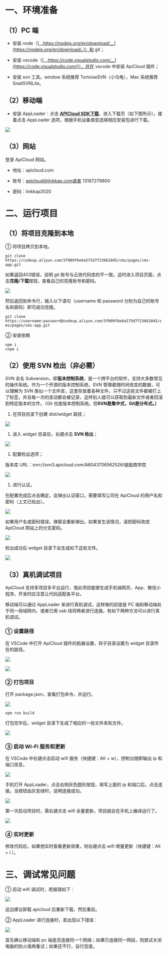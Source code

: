

# 一、环境准备

## （1）PC 端

- 安装 node（[__https://nodejs.org/en/download/__](https://nodejs.org/en/download/。)）和 git；

- 安装 vscode（[__https://code.visualstudio.com/__](https://code.visualstudio.com/)），并在 vscode 中安装 ApiCloud 插件；

- 安装 svn 工具。window 系统推荐 TortoiseSVN（小乌龟），Mac 系统推荐 SnailSVNLite。

## （2）移动端

- 安装 AppLoader：点击 [__APICloud SDK下载__](https://docs.apicloud.com/Download/download)，进入下载页（如下图所示）。接着点击 AppLoader 选项，根据手机设备类型选择相应安装包进行下载。

![](https://tcs-devops.aliyuncs.com/storage/11274233ffbca6f4bb9987ee4e12e077dae1?Signature=eyJhbGciOiJIUzI1NiIsInR5cCI6IkpXVCJ9.eyJBcHBJRCI6IjVlNzQ4MmQ2MjE1MjJiZDVjN2Y5YjMzNSIsIl9hcHBJZCI6IjVlNzQ4MmQ2MjE1MjJiZDVjN2Y5YjMzNSIsIl9vcmdhbml6YXRpb25JZCI6IiIsImV4cCI6MTY1MjUwMjI5NiwiaWF0IjoxNjUxODk3NDk2LCJyZXNvdXJjZSI6Ii9zdG9yYWdlLzExMjc0MjMzZmZiY2E2ZjRiYjk5ODdlZTRlMTJlMDc3ZGFlMSJ9.ktjooDIw-NB-B8wP8Yu1OEXuHCoOAkM-i0sXQoh6_-g&download=image.png "")

## （3）网站

登录 ApiCloud 网站。

- 地址：apicloud.com

- 账号：apicloud@linkkap.com或者 13187279800 

- 密码：linkkap2020



# 二、运行项目

## （1）将项目克隆到本地

① 将项目拷贝到本地。


`git clone https://codeup.aliyun.com/5f009f6e6a575d7f23661045/cms/pages/cms-app.git`



如果返回403错误，说明 git 账号与云效代码库的不一致。这时进入项目页面，点击**克隆/下载**按钮，查看自己的克隆账号和密码。

![](https://tcs-devops.aliyuncs.com/storage/11270b82b4d1c70f688a397d73c2f438eb9d?Signature=eyJhbGciOiJIUzI1NiIsInR5cCI6IkpXVCJ9.eyJBcHBJRCI6IjVlNzQ4MmQ2MjE1MjJiZDVjN2Y5YjMzNSIsIl9hcHBJZCI6IjVlNzQ4MmQ2MjE1MjJiZDVjN2Y5YjMzNSIsIl9vcmdhbml6YXRpb25JZCI6IiIsImV4cCI6MTY1MjUwMjI5NiwiaWF0IjoxNjUxODk3NDk2LCJyZXNvdXJjZSI6Ii9zdG9yYWdlLzExMjcwYjgyYjRkMWM3MGY2ODhhMzk3ZDczYzJmNDM4ZWI5ZCJ9.j7Kf_cXX5uSeM3_bi-GubUPlgtV5cYi3prjz94KIxe0&download=image.png "")

然后返回到命令行，输入以下语句（username 和 password 分别为自己的账号名和密码）即可成功克隆。

`git clone https://username:password@codeup.aliyun.com/5f009f6e6a575d7f23661045/cms/pages/cms-app.git`

② 安装依赖

```text
npm i
cnpm i
```

## （2）使用 SVN 检出（非必需）

SVN 全名 Subversion，即**版本控制系统**，是一个跨平台的软件，支持大多数常见的操作系统。作为一个开源的版本控制系统，SVN 管理着随时间改变的数据，可以理解为 SVN 类似一个文件库，这里存放着各种文件，只不过这些文件都被打上了标签，并且每一次的变动都会被记录，这样别人就可以获取到最新文件或者回滚到特定版本的文件。（Git 也是版本控制系统。但**SVN是集中式，Git是分布式。）**

1. 在项目目录下创建 dist/widget 路径；

![](https://tcs-devops.aliyuncs.com/storage/11278b0c95f35cd41caade812670397faa35?Signature=eyJhbGciOiJIUzI1NiIsInR5cCI6IkpXVCJ9.eyJBcHBJRCI6IjVlNzQ4MmQ2MjE1MjJiZDVjN2Y5YjMzNSIsIl9hcHBJZCI6IjVlNzQ4MmQ2MjE1MjJiZDVjN2Y5YjMzNSIsIl9vcmdhbml6YXRpb25JZCI6IiIsImV4cCI6MTY1MjUwMjI5NiwiaWF0IjoxNjUxODk3NDk2LCJyZXNvdXJjZSI6Ii9zdG9yYWdlLzExMjc4YjBjOTVmMzVjZDQxY2FhZGU4MTI2NzAzOTdmYWEzNSJ9.JuoYt9__kp5uV7tkOkhb9Rc6ysXMIS7Yxcedx4JXsvo&download=image.png "")

1. 进入 widget 目录后，右键点击 **SVN 检出**；

![](https://tcs-devops.aliyuncs.com/storage/11270621603b98bc56d7d7348f92fdf0c467?Signature=eyJhbGciOiJIUzI1NiIsInR5cCI6IkpXVCJ9.eyJBcHBJRCI6IjVlNzQ4MmQ2MjE1MjJiZDVjN2Y5YjMzNSIsIl9hcHBJZCI6IjVlNzQ4MmQ2MjE1MjJiZDVjN2Y5YjMzNSIsIl9vcmdhbml6YXRpb25JZCI6IiIsImV4cCI6MTY1MjUwMjI5NiwiaWF0IjoxNjUxODk3NDk2LCJyZXNvdXJjZSI6Ii9zdG9yYWdlLzExMjcwNjIxNjAzYjk4YmM1NmQ3ZDczNDhmOTJmZGYwYzQ2NyJ9.ZlKOdziYQkXcdhv9g2rUfl1eWf93C9Hn_GFz1CXCFCc&download=image.png "")

1. 配置检出选项；

版本库 URL：svn://svn3.apicloud.com/A6043706562526/链股商学院

![](https://tcs-devops.aliyuncs.com/storage/1127d06d3d93fe21f522ecd83727898ea542?Signature=eyJhbGciOiJIUzI1NiIsInR5cCI6IkpXVCJ9.eyJBcHBJRCI6IjVlNzQ4MmQ2MjE1MjJiZDVjN2Y5YjMzNSIsIl9hcHBJZCI6IjVlNzQ4MmQ2MjE1MjJiZDVjN2Y5YjMzNSIsIl9vcmdhbml6YXRpb25JZCI6IiIsImV4cCI6MTY1MjUwMjI5NiwiaWF0IjoxNjUxODk3NDk2LCJyZXNvdXJjZSI6Ii9zdG9yYWdlLzExMjdkMDZkM2Q5M2ZlMjFmNTIyZWNkODM3Mjc4OThlYTU0MiJ9.n5S0KXtiaD4D4sNLnRV5LJ7kC2xwJuUtRezKWGT7wMg&download=image.png "")

1. 进行认证。

在配置完成后点击确定，会弹出认证窗口，需要填写公司在 ApiCloud 的用户名和密码（上文已给出）。

![](https://tcs-devops.aliyuncs.com/storage/112738ae5b15b8229e66f1f57eeec9ddb40e?Signature=eyJhbGciOiJIUzI1NiIsInR5cCI6IkpXVCJ9.eyJBcHBJRCI6IjVlNzQ4MmQ2MjE1MjJiZDVjN2Y5YjMzNSIsIl9hcHBJZCI6IjVlNzQ4MmQ2MjE1MjJiZDVjN2Y5YjMzNSIsIl9vcmdhbml6YXRpb25JZCI6IiIsImV4cCI6MTY1MjUwMjI5NiwiaWF0IjoxNjUxODk3NDk2LCJyZXNvdXJjZSI6Ii9zdG9yYWdlLzExMjczOGFlNWIxNWI4MjI5ZTY2ZjFmNTdlZWVjOWRkYjQwZSJ9.V8Ll9bqWEdvHzGtb1W0AC3XuGQg1BavKdTGby4GrS8U&download=image.png "")

如果用户名或密码错误，弹窗会重新弹出。如果发生该情况，请把密码改成 ApiCloud 网站上的分支密码。

![](https://tcs-devops.aliyuncs.com/storage/1127e4c08184887ee05b5e6f8d694cd63342?Signature=eyJhbGciOiJIUzI1NiIsInR5cCI6IkpXVCJ9.eyJBcHBJRCI6IjVlNzQ4MmQ2MjE1MjJiZDVjN2Y5YjMzNSIsIl9hcHBJZCI6IjVlNzQ4MmQ2MjE1MjJiZDVjN2Y5YjMzNSIsIl9vcmdhbml6YXRpb25JZCI6IiIsImV4cCI6MTY1MjUwMjI5NiwiaWF0IjoxNjUxODk3NDk2LCJyZXNvdXJjZSI6Ii9zdG9yYWdlLzExMjdlNGMwODE4NDg4N2VlMDViNWU2ZjhkNjk0Y2Q2MzM0MiJ9.5qkKxheKNHhpTb_V-9SK9sJAW6jxZT7aT1BhG6as3kg&download=%E4%BC%81%E4%B8%9A%E5%BE%AE%E4%BF%A1%E6%88%AA%E5%9B%BE_16256404192630.png "")

检出成功后 widget 目录下会生成如下这些文件。

![](https://tcs-devops.aliyuncs.com/storage/1127eebe9fb0a79702914c7a3cd9869993e0?Signature=eyJhbGciOiJIUzI1NiIsInR5cCI6IkpXVCJ9.eyJBcHBJRCI6IjVlNzQ4MmQ2MjE1MjJiZDVjN2Y5YjMzNSIsIl9hcHBJZCI6IjVlNzQ4MmQ2MjE1MjJiZDVjN2Y5YjMzNSIsIl9vcmdhbml6YXRpb25JZCI6IiIsImV4cCI6MTY1MjUwMjI5NiwiaWF0IjoxNjUxODk3NDk2LCJyZXNvdXJjZSI6Ii9zdG9yYWdlLzExMjdlZWJlOWZiMGE3OTcwMjkxNGM3YTNjZDk4Njk5OTNlMCJ9.MoZKAY_5T-YhP2rVCU9HMaMoXIIn3zlfC2Fc56pzL-o&download=image.png "")



## （3）真机调试项目

ApiCloud 支持多项目多平台运行，借此项目能够生成手机端网页、App、微信小程序。开发时应注意让代码适配各平台。

移动端可以通过 AppLoader 来进行真机调试，这样做的前提是 PC 端和移动端处于同一局域网内，或者已用 usb 线将两者进行连接。有如下两种方法可以进行真机调试。

### ① 设置路径

在 VSCode 中打开 ApiCloud 插件的拓展设置，将子目录设置为 widget 目录所在的路径。

![](https://tcs-devops.aliyuncs.com/storage/111wae7586aab61aec82c87b1e94e24e0159?Signature=eyJhbGciOiJIUzI1NiIsInR5cCI6IkpXVCJ9.eyJBcHBJRCI6IjVlNzQ4MmQ2MjE1MjJiZDVjN2Y5YjMzNSIsIl9hcHBJZCI6IjVlNzQ4MmQ2MjE1MjJiZDVjN2Y5YjMzNSIsIl9vcmdhbml6YXRpb25JZCI6IiIsImV4cCI6MTY1MjUwMjI5NiwiaWF0IjoxNjUxODk3NDk2LCJyZXNvdXJjZSI6Ii9zdG9yYWdlLzExMXdhZTc1ODZhYWI2MWFlYzgyYzg3YjFlOTRlMjRlMDE1OSJ9.EU5_il2m9qL_ln5inL7wi7HbopcbCQO651sVSB6cAZs&download=image.png "")

![](https://tcs-devops.aliyuncs.com/storage/111w4ba22735dfbd71000de43077cfd32f00?Signature=eyJhbGciOiJIUzI1NiIsInR5cCI6IkpXVCJ9.eyJBcHBJRCI6IjVlNzQ4MmQ2MjE1MjJiZDVjN2Y5YjMzNSIsIl9hcHBJZCI6IjVlNzQ4MmQ2MjE1MjJiZDVjN2Y5YjMzNSIsIl9vcmdhbml6YXRpb25JZCI6IiIsImV4cCI6MTY1MjUwMjI5NiwiaWF0IjoxNjUxODk3NDk2LCJyZXNvdXJjZSI6Ii9zdG9yYWdlLzExMXc0YmEyMjczNWRmYmQ3MTAwMGRlNDMwNzdjZmQzMmYwMCJ9.zcmFWnKU1S7hm34Dj5mc1XQDXlIR7JrR73L_752n9H0&download=image.png "")

### ② 打包项目

打开 package.json，查看打包命令，并运行。

![](https://tcs-devops.aliyuncs.com/storage/11288f549561974340679540becc722dbafc?Signature=eyJhbGciOiJIUzI1NiIsInR5cCI6IkpXVCJ9.eyJBcHBJRCI6IjVlNzQ4MmQ2MjE1MjJiZDVjN2Y5YjMzNSIsIl9hcHBJZCI6IjVlNzQ4MmQ2MjE1MjJiZDVjN2Y5YjMzNSIsIl9vcmdhbml6YXRpb25JZCI6IiIsImV4cCI6MTY1MjUwMjI5NiwiaWF0IjoxNjUxODk3NDk2LCJyZXNvdXJjZSI6Ii9zdG9yYWdlLzExMjg4ZjU0OTU2MTk3NDM0MDY3OTU0MGJlY2M3MjJkYmFmYyJ9.wF1-30VI5AM_2Qg8CC8Zwcs0EmLmjLQ_6CbjS4uUfF0&download=image.png "")

```text
npm run build
```

打包完毕后，widget 目录下生成了相应的一些文件夹和文件。

![](https://tcs-devops.aliyuncs.com/storage/111xaa736c11dd23df78a6d91a8c6f592404?Signature=eyJhbGciOiJIUzI1NiIsInR5cCI6IkpXVCJ9.eyJBcHBJRCI6IjVlNzQ4MmQ2MjE1MjJiZDVjN2Y5YjMzNSIsIl9hcHBJZCI6IjVlNzQ4MmQ2MjE1MjJiZDVjN2Y5YjMzNSIsIl9vcmdhbml6YXRpb25JZCI6IiIsImV4cCI6MTY1MjUwMjI5NiwiaWF0IjoxNjUxODk3NDk2LCJyZXNvdXJjZSI6Ii9zdG9yYWdlLzExMXhhYTczNmMxMWRkMjNkZjc4YTZkOTFhOGM2ZjU5MjQwNCJ9._2lyJ9zKlRpBrnlhiqMQrGRx6xPZ_XXt-13D9W5qcwo&download=image.png "")

### ③ 启动 Wi-Fi 服务和更新

在 VSCode 中右键点击启动 wifi 服务（快捷键：Alt + w），控制台随即输出 ip 和端口信息。

![](https://tcs-devops.aliyuncs.com/storage/111xc674a9bf2e7d90afc286c85968f7d614?Signature=eyJhbGciOiJIUzI1NiIsInR5cCI6IkpXVCJ9.eyJBcHBJRCI6IjVlNzQ4MmQ2MjE1MjJiZDVjN2Y5YjMzNSIsIl9hcHBJZCI6IjVlNzQ4MmQ2MjE1MjJiZDVjN2Y5YjMzNSIsIl9vcmdhbml6YXRpb25JZCI6IiIsImV4cCI6MTY1MjUwMjI5NiwiaWF0IjoxNjUxODk3NDk2LCJyZXNvdXJjZSI6Ii9zdG9yYWdlLzExMXhjNjc0YTliZjJlN2Q5MGFmYzI4NmM4NTk2OGY3ZDYxNCJ9.EReZTuxEX5i9JieOAJoID4-1Pm3LXuwcfyPyFgOBwOU&download=image.png "")

手机打开 AppLoader，点击右侧灰色圆形按钮，填写上面的 ip 和端口后，点击连接。当按钮由灰变绿时，说明连接成功。

![](https://tcs-devops.aliyuncs.com/storage/111xed4b85cf4754a077b1b490af19d3f1c0?Signature=eyJhbGciOiJIUzI1NiIsInR5cCI6IkpXVCJ9.eyJBcHBJRCI6IjVlNzQ4MmQ2MjE1MjJiZDVjN2Y5YjMzNSIsIl9hcHBJZCI6IjVlNzQ4MmQ2MjE1MjJiZDVjN2Y5YjMzNSIsIl9vcmdhbml6YXRpb25JZCI6IiIsImV4cCI6MTY1MjUwMjI5NiwiaWF0IjoxNjUxODk3NDk2LCJyZXNvdXJjZSI6Ii9zdG9yYWdlLzExMXhlZDRiODVjZjQ3NTRhMDc3YjFiNDkwYWYxOWQzZjFjMCJ9.fhCtvVKWjUnLJuHTBMUkXKNiDxhq9Uxs6EjSbHiMPEQ&download=image.png "")

第一次启动项目时，需右键点击 wifi 全量更新，项目就会在手机上编译运行了。

![](https://tcs-devops.aliyuncs.com/storage/111x5a8d7be19dd22220b3a1f4bb49be9bd1?Signature=eyJhbGciOiJIUzI1NiIsInR5cCI6IkpXVCJ9.eyJBcHBJRCI6IjVlNzQ4MmQ2MjE1MjJiZDVjN2Y5YjMzNSIsIl9hcHBJZCI6IjVlNzQ4MmQ2MjE1MjJiZDVjN2Y5YjMzNSIsIl9vcmdhbml6YXRpb25JZCI6IiIsImV4cCI6MTY1MjUwMjI5NiwiaWF0IjoxNjUxODk3NDk2LCJyZXNvdXJjZSI6Ii9zdG9yYWdlLzExMXg1YThkN2JlMTlkZDIyMjIwYjNhMWY0YmI0OWJlOWJkMSJ9.Dc1banxK3PhWk3kRIn8yHDxcijXe7gN2w3G82VrIOYo&download=image.png "")

### ④ 实时更新

修改代码后，如果想实时查看更新效果，则右键点击 wifi 增量更新（快捷键：Alt + i ）。

# 三、调试常见问题



① 启动 wifi 调试时，若报错如下：

![](https://tcs-devops.aliyuncs.com/storage/1128beaf190cbb4c6a1dea5692e4e41b1a04?Signature=eyJhbGciOiJIUzI1NiIsInR5cCI6IkpXVCJ9.eyJBcHBJRCI6IjVlNzQ4MmQ2MjE1MjJiZDVjN2Y5YjMzNSIsIl9hcHBJZCI6IjVlNzQ4MmQ2MjE1MjJiZDVjN2Y5YjMzNSIsIl9vcmdhbml6YXRpb25JZCI6IiIsImV4cCI6MTY1MjUwMjI5NiwiaWF0IjoxNjUxODk3NDk2LCJyZXNvdXJjZSI6Ii9zdG9yYWdlLzExMjhiZWFmMTkwY2JiNGM2YTFkZWE1NjkyZTRlNDFiMWEwNCJ9.152VRENZvI0TcFckxrU4sw6qPbtK5XHFYw7drCubQEE&download=image.png "")

这边建议卸载 apicloud 后重新下载，然后重启。

② AppLoader 进行连接时，若出现以下错误：

![](https://tcs-devops.aliyuncs.com/storage/1128e237808b6f3ee286ef193dc9809b75a1?Signature=eyJhbGciOiJIUzI1NiIsInR5cCI6IkpXVCJ9.eyJBcHBJRCI6IjVlNzQ4MmQ2MjE1MjJiZDVjN2Y5YjMzNSIsIl9hcHBJZCI6IjVlNzQ4MmQ2MjE1MjJiZDVjN2Y5YjMzNSIsIl9vcmdhbml6YXRpb25JZCI6IiIsImV4cCI6MTY1MjUwMjI5NiwiaWF0IjoxNjUxODk3NDk2LCJyZXNvdXJjZSI6Ii9zdG9yYWdlLzExMjhlMjM3ODA4YjZmM2VlMjg2ZWYxOTNkYzk4MDliNzVhMSJ9.VvguwtI-XAL63pqVpRp4M3IxN7-UElCX_Gz0RKPFcN8&download=image.png "")

首先确认移动端和 pc 端是否连接同一个网络；如果已连接同一网段，则尝试关闭电脑的防火墙再重试；如果还不行，自行百度。





